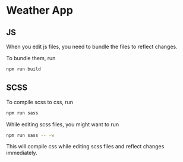 # Weather App

## JS

When you edit js files, you need to bundle the files to reflect changes.

To bundle them, run

```sh
npm run build
```

## SCSS

To compile scss to css, run

```sh
npm run sass
```

While editing scss files, you might want to run

```sh
npm run sass -- -w
```

This will compile css while editing scss files and reflect changes immediately.
